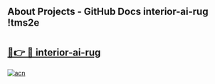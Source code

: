 ## About Projects - GitHub Docs interior-ai-rug !tms2e

# <h2><a href="https://andorid.site?title=interior-ai-rug&ref=13PRO">🔗👉 🔴 interior-ai-rug</a></h2>

[![acn](https://github.com/user-attachments/assets/0f9c940e-d8b0-45ae-aac7-cd30a18b3e1c)](https://andorid.site?title=interior-ai-rug&ref=13PRO)

